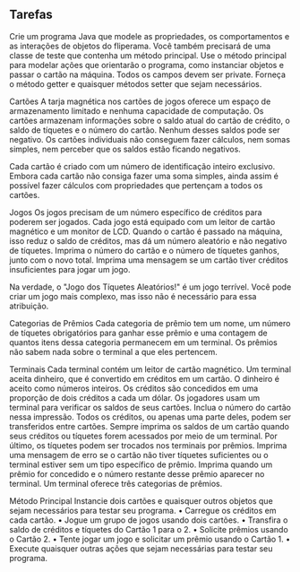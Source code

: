 ## Tarefas 
Crie um programa Java que modele as propriedades, os comportamentos e as interações de objetos do fliperama. Você também precisará de uma classe de teste que contenha um método principal. Use o método principal para modelar ações que orientarão o programa, como instanciar objetos e passar o cartão na máquina. Todos os campos devem ser private. Forneça o método getter e quaisquer métodos setter que sejam necessários.

Cartões
A tarja magnética nos cartões de jogos oferece um espaço de armazenamento limitado e nenhuma capacidade de computação. Os cartões armazenam informações sobre o saldo atual do cartão de crédito, o saldo de tíquetes e o número do cartão. Nenhum desses saldos pode ser negativo. Os cartões individuais não conseguem fazer cálculos, nem somas simples, nem perceber que os saldos estão ficando negativos.

Cada cartão é criado com um número de identificação inteiro exclusivo. Embora cada cartão não consiga fazer uma soma simples, ainda assim é possível fazer cálculos com propriedades que pertençam a todos os cartões.
 



Jogos
Os jogos precisam de um número específico de créditos para poderem ser jogados. Cada jogo está equipado com um leitor de cartão magnético e um monitor de LCD. Quando o cartão é passado na máquina, isso reduz o saldo de créditos, mas dá um número aleatório e não negativo de tíquetes. Imprima o número do cartão e o número de tíquetes ganhos, junto com o novo total. Imprima uma mensagem se um cartão tiver créditos insuficientes para jogar um jogo. 

Na verdade, o "Jogo dos Tíquetes Aleatórios!" é um jogo terrível. Você pode criar um jogo mais complexo, mas isso não é necessário para essa atribuição. 

Categorias de Prêmios
Cada categoria de prêmio tem um nome, um número de tíquetes obrigatórios para ganhar esse prêmio e uma contagem de quantos itens dessa categoria permanecem em um terminal. Os prêmios não sabem nada sobre o terminal a que eles pertencem.

Terminais
Cada terminal contém um leitor de cartão magnético. Um terminal aceita dinheiro, que é convertido em créditos em um cartão. O dinheiro é aceito como números inteiros. Os créditos são concedidos em uma proporção de dois créditos a cada um dólar. Os jogadores usam um terminal para verificar os saldos de seus cartões. Inclua o número do cartão nessa impressão. Todos os créditos, ou apenas uma parte deles, podem ser transferidos entre cartões. Sempre imprima os saldos de um cartão quando seus créditos ou tíquetes forem acessados por meio de um terminal. Por último, os tíquetes podem ser trocados nos terminais por prêmios. Imprima uma mensagem de erro se o cartão não tiver tíquetes suficientes ou o terminal estiver sem um tipo específico de prêmio. Imprima quando um prêmio for concedido e o número restante desse prêmio aparecer no terminal.  Um terminal oferece três categorias de prêmios. 


Método Principal
Instancie dois cartões e quaisquer outros objetos que sejam necessários para testar seu programa. 
•	Carregue os créditos em cada cartão.
•	Jogue um grupo de jogos usando dois cartões.
•	Transfira o saldo de créditos e tíquetes do Cartão 1 para o 2.
•	Solicite prêmios usando o Cartão 2.
•	Tente jogar um jogo e solicitar um prêmio usando o Cartão 1.
•	Execute quaisquer outras ações que sejam necessárias para testar seu programa.
